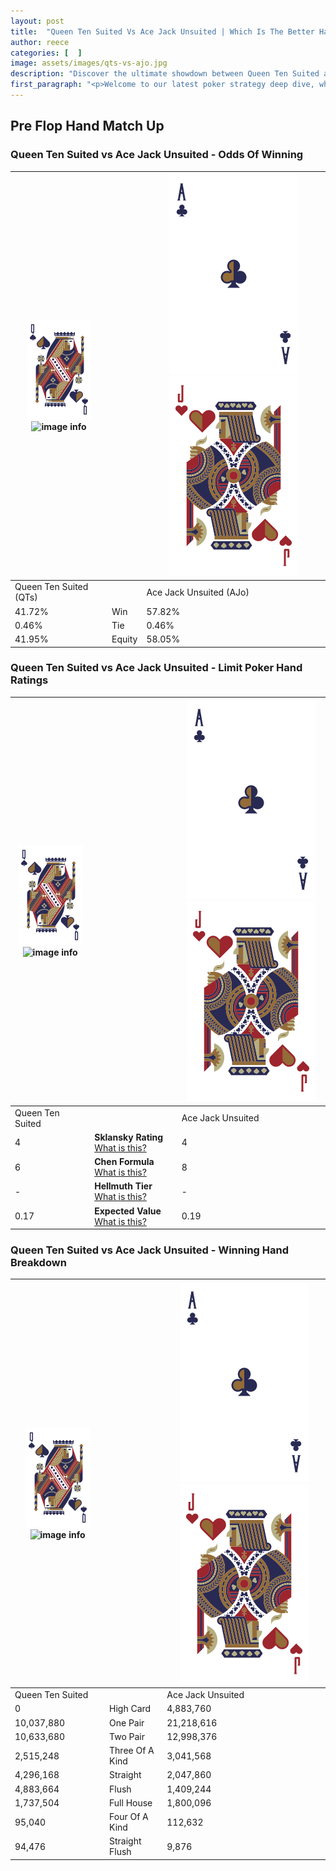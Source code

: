 ```yaml
---
layout: post
title:  "Queen Ten Suited Vs Ace Jack Unsuited | Which Is The Better Hand In Poker? A Complete Guide"
author: reece
categories: [  ]
image: assets/images/qts-vs-ajo.jpg
description: "Discover the ultimate showdown between Queen Ten Suited and Ace Jack Unsuited in poker! Uncover the odds, strategies, and scenarios where one hand triumphs over the other. Get ready to up your poker game with this thrilling analysis."
first_paragraph: "<p>Welcome to our latest poker strategy deep dive, where we're pitting two distinct hands against each other in a high-stakes showdown: Queen Ten Suited vs Ace Jack Unsuited.</p><p>In the dynamic world of poker, every decision counts, and knowing which hand holds the upper hand is key to your success at the table.</p><p>In this article, we'll dissect these two hands, explore the scenarios where one dominates the other, and equip you with the knowledge to make strategic choices that can tip the odds in your favor.</p><p>Get ready to unravel the intriguing dynamics of these poker hands and elevate your game to new heights.</p>"
---
```




[comment]: # (sp0)

## Pre Flop Hand Match Up

<div class="table hand-ratings" markdown="1"> 



### Queen Ten Suited vs Ace Jack Unsuited - Odds Of Winning


    
| ![image info](assets/images/hand1/Q.png) ![image info](assets/images/hand1/Ts.png) |  | ![image info](assets/images/hand2/A.png) ![image info](assets/images/hand2/Jo.png) |
| -------- | -------- | -------- |
| Queen Ten Suited (QTs) |  | Ace Jack Unsuited (AJo) |
| 41.72% | Win | 57.82% |
| 0.46% | Tie | 0.46% |
| 41.95% | Equity | 58.05% |




[comment]: # (sp1)



### Queen Ten Suited vs Ace Jack Unsuited - Limit Poker Hand Ratings


    
| ![image info](assets/images/hand1/Q.png) ![image info](assets/images/hand1/Ts.png) |  | ![image info](assets/images/hand2/A.png) ![image info](assets/images/hand2/Jo.png) |
| -------- | -------- | -------- |
| Queen Ten Suited |  | Ace Jack Unsuited |
| 4 | **Sklansky Rating** [What is this?](/sklansky-rating-explained) | 4 |
| 6 | **Chen Formula** [What is this?](/chen-formula-explained) | 8 |
| - | **Hellmuth Tier** [What is this?](/Hellmuth-tier-explained) | - |
| 0.17 | **Expected Value** [What is this?](/expected-value-explained) | 0.19 |




[comment]: # (sp2)



### Queen Ten Suited vs Ace Jack Unsuited - Winning Hand Breakdown


    
| ![image info](assets/images/hand1/Q.png) ![image info](assets/images/hand1/Ts.png) |  | ![image info](assets/images/hand2/A.png) ![image info](assets/images/hand2/Jo.png) |
| -------- | -------- | -------- |
| Queen Ten Suited |  | Ace Jack Unsuited |
| 0 | High Card | 4,883,760 |
| 10,037,880 | One Pair | 21,218,616 |
| 10,633,680 | Two Pair | 12,998,376 |
| 2,515,248 | Three Of A Kind | 3,041,568 |
| 4,296,168 | Straight | 2,047,860 |
| 4,883,664 | Flush | 1,409,244 |
| 1,737,504 | Full House | 1,800,096 |
| 95,040 | Four Of A Kind | 112,632 |
| 94,476 | Straight Flush | 9,876 |




[comment]: # (sp3)



</div>

[comment]: # (sp4)



[comment]: # (sp5)

